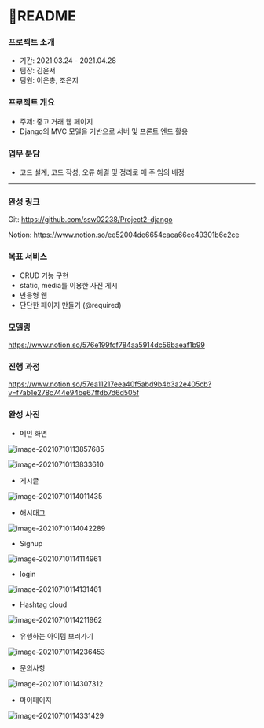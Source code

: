 # 📰README

### 프로젝트 소개 

- 기간: 2021.03.24 - 2021.04.28
- 팀장: 김윤서
- 팀원: 이은총, 조은지 



### 프로젝트 개요 

- 주제: 중고 거래 웹 페이지 
- Django의 MVC 모델을 기반으로 서버 및 프론트 엔드 활용 



### 업무 분담

- 코드 설계, 코드 작성, 오류 해결 및 정리로 매 주 임의 배정 

<hr>

### 완성 링크 

Git: https://github.com/ssw02238/Project2-django

Notion: https://www.notion.so/ee52004de6654caea66ce49301b6c2ce



### 목표 서비스 

- CRUD 기능 구현 
- static, media를 이용한 사진 게시 
- 반응형 웹 
- 단단한 페이지 만들기 (@required)



### 모델링

https://www.notion.so/576e199fcf784aa5914dc56baeaf1b99



### 진행 과정 

https://www.notion.so/57ea11217eea40f5abd9b4b3a2e405cb?v=f7ab1e278c744e94be67ffdb7d6d505f



### 완성 사진 

- 메인 화면 

![image-20210710113857685](README.assets/image-20210710113857685.png)

![image-20210710113833610](README.assets/image-20210710113833610.png)

- 게시글 

![image-20210710114011435](README.assets/image-20210710114011435.png)

- 해시태그 

![image-20210710114042289](image-20210710114042289.png)

- Signup

![image-20210710114114961](README.assets/image-20210710114114961.png)

- login

![image-20210710114131461](image-20210710114131461.png)

- Hashtag cloud 

![image-20210710114211962](README.assets/image-20210710114211962.png)

- 유행하는 아이템 보러가기 

![image-20210710114236453](README.assets/image-20210710114236453.png)

- 문의사항 

![image-20210710114307312](README.assets/image-20210710114307312.png)

- 마이페이지 

![image-20210710114331429](README.assets/image-20210710114331429.png)